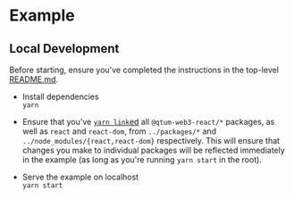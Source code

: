 # Example

## Local Development

Before starting, ensure you've completed the instructions in the top-level [README.md](../README.md#local-development).

- Install dependencies\
  `yarn`

- Ensure that you've [`yarn link`ed](https://classic.yarnpkg.com/en/docs/cli/link/) all `@qtum-web3-react/*` packages, as well as `react` and `react-dom`, from `../packages/*` and `../node_modules/{react,react-dom}` respectively. This will ensure that changes you make to individual packages will be reflected immediately in the example (as long as you're running `yarn start` in the root).

- Serve the example on localhost\
  `yarn start`
